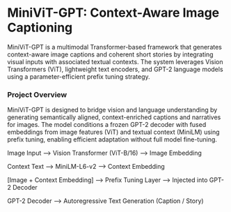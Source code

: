 # MiniViT-GPT: Context-Aware Image Captioning

MiniViT-GPT is a multimodal Transformer-based framework that generates context-aware image captions and coherent short stories by integrating visual inputs with associated textual contexts. The system leverages Vision Transformers (ViT), lightweight text encoders, and GPT-2 language models using a parameter-efficient prefix tuning strategy.

### Project Overview
MiniViT-GPT is designed to bridge vision and language understanding by generating semantically aligned, context-enriched captions and narratives for images. The model conditions a frozen GPT-2 decoder with fused embeddings from image features (ViT) and textual context (MiniLM) using prefix tuning, enabling efficient adaptation without full model fine-tuning.

Image Input --> Vision Transformer (ViT-B/16) --> Image Embedding

Context Text --> MiniLM-L6-v2 --> Context Embedding

[Image + Context Embedding] --> Prefix Tuning Layer --> Injected into GPT-2 Decoder

GPT-2 Decoder --> Autoregressive Text Generation (Caption / Story)



